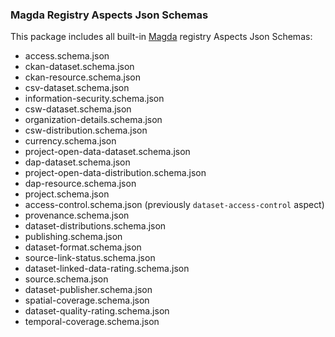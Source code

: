 ### Magda Registry Aspects Json Schemas

This package includes all built-in [Magda](https://github.com/magda-io/magda) registry Aspects Json Schemas:

- access.schema.json
- ckan-dataset.schema.json
- ckan-resource.schema.json
- csv-dataset.schema.json
- information-security.schema.json
- csw-dataset.schema.json
- organization-details.schema.json
- csw-distribution.schema.json
- currency.schema.json
- project-open-data-dataset.schema.json
- dap-dataset.schema.json
- project-open-data-distribution.schema.json
- dap-resource.schema.json
- project.schema.json
- access-control.schema.json (previously `dataset-access-control` aspect)
- provenance.schema.json
- dataset-distributions.schema.json
- publishing.schema.json
- dataset-format.schema.json
- source-link-status.schema.json
- dataset-linked-data-rating.schema.json
- source.schema.json
- dataset-publisher.schema.json
- spatial-coverage.schema.json
- dataset-quality-rating.schema.json
- temporal-coverage.schema.json
